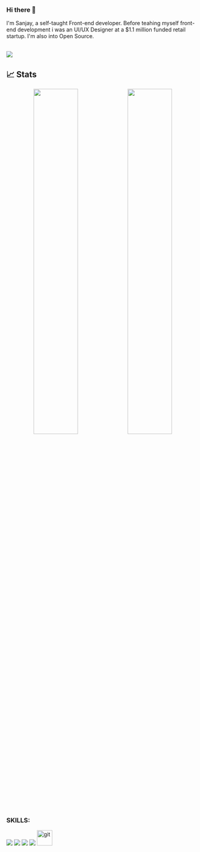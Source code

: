 ### Hi there 👋
I'm Sanjay, a self-taught Front-end developer. Before teahing myself front-end development i was an UI/UX Designer at a $1.1 million funded retail startup.
I'm also into Open Source.
<p align="center">


</p>
<br>
<img src="https://activity-graph.herokuapp.com/graph?username=sanjayk0508&bg_color=0f2d3d&color=1cadfb&line=1cadfb&point=1cadfb&area=true&hide_border=true">

## 📈 Stats
<p align="center">
	
  <img width="48%" src="https://github-readme-stats.vercel.app/api?username=sanjayk0508&show_icons=true&theme=tokyonight" />
  <img width="48%" src="https://github-readme-streak-stats.herokuapp.com/?user=sanjayk0508&theme=tokyonight" />
</p>


<h3 align="left">SKILLS: </h3>
<p align="left">
<img src="https://img.shields.io/badge/React-20232A?style=for-the-badge&logo=react&logoColor=61DAFB"/>
  <img src="https://img.shields.io/badge/TypeScript-007ACC?style=for-the-badge&logo=typescript&logoColor=white"/>
<img src="https://img.shields.io/badge/JavaScript-323330?style=for-the-badge&logo=javascript&logoColor=F7DF1E"/>

<img src="https://img.shields.io/badge/Git-F05032?style=for-the-badge&logo=git&logoColor=white"/> 
  
  <img src="https://www.vectorlogo.zone/logos/git-scm/git-scm-icon.svg" alt="git" width="40" height="40"/>
